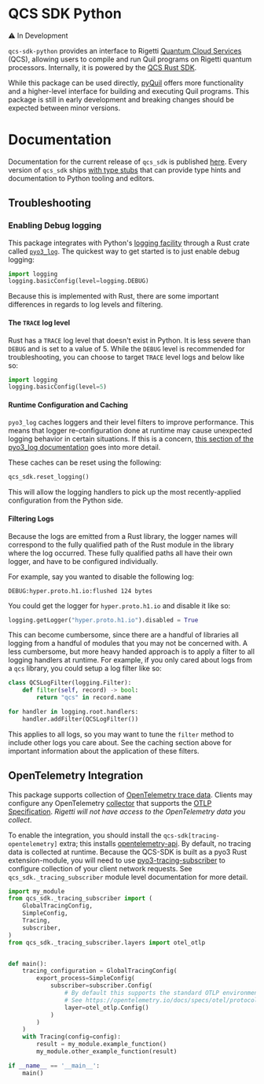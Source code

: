 # QCS SDK Python

⚠️ In Development

`qcs-sdk-python` provides an interface to Rigetti [Quantum Cloud Services](https://docs.rigetti.com/qcs/) (QCS), allowing users
to compile and run Quil programs on Rigetti quantum processors. Internally, it is powered by the [QCS Rust SDK](https://github.com/rigetti/qcs-sdk-rust).

While this package can be used directly, [pyQuil](https://pypi.org/project/pyquil/) offers more functionality and a 
higher-level interface for building and executing Quil programs. This package is still in early development and breaking changes should be expected between minor versions.

# Documentation

Documentation for the current release of `qcs_sdk` is published [here](https://rigetti.github.io/qcs-sdk-rust/qcs_sdk.html). Every version of `qcs_sdk` ships [with type stubs](https://github.com/rigetti/qcs-sdk-rust/tree/main/crates/python/qcs_sdk) that can provide type hints and documentation to Python tooling and editors.

## Troubleshooting

### Enabling Debug logging

This package integrates with Python's [logging facility](https://docs.python.org/3/library/logging.html) through a Rust crate called [`pyo3_log`](https://docs.rs/pyo3-log/latest/pyo3_log/). The quickest way to get started is to just enable debug logging:

```python
import logging
logging.basicConfig(level=logging.DEBUG)
```

Because this is implemented with Rust, there are some important differences in regards to log levels and filtering.

#### The `TRACE` log level

Rust has a `TRACE` log level that doesn't exist in Python. It is less severe than `DEBUG` and is set to a value of 5. While the `DEBUG` level is recommended for troubleshooting, you can choose to target `TRACE` level logs and below like so:

```python
import logging
logging.basicConfig(level=5)
```

#### Runtime Configuration and Caching
 
`pyo3_log` caches loggers and their level filters to improve performance. This means that logger re-configuration done at runtime may cause unexpected logging behavior in certain situations. If this is a concern, [this section of the pyo3_log documentation](https://docs.rs/pyo3-log/latest/pyo3_log/#performance-filtering-and-caching) goes into more detail.

These caches can be reset using the following:

```python
qcs_sdk.reset_logging()
```

This will allow the logging handlers to pick up the most recently-applied configuration from the Python side.

#### Filtering Logs

Because the logs are emitted from a Rust library, the logger names will correspond to the fully qualified path of the Rust module in the library where the log occurred. These fully qualified paths all have their own logger, and have to be configured individually.

For example, say you wanted to disable the following log:

```
DEBUG:hyper.proto.h1.io:flushed 124 bytes
```

You could get the logger for `hyper.proto.h1.io` and disable it like so:

```python
logging.getLogger("hyper.proto.h1.io").disabled = True
```

This can become cumbersome, since there are a handful of libraries all logging from a handful of modules that you may not be concerned with. A less cumbersome, but more heavy handed approach is to apply a filter to all logging handlers at runtime. For example, if you only cared about logs from a `qcs` library, you could setup a log filter like so:

```python
class QCSLogFilter(logging.Filter):
    def filter(self, record) -> bool:
        return "qcs" in record.name

for handler in logging.root.handlers:
    handler.addFilter(QCSLogFilter())
```

This applies to all logs, so you may want to tune the `filter` method to include other logs you care about. See the caching section above for important information about the application of these filters.

## OpenTelemetry Integration

This package supports collection of [OpenTelemetry trace data](https://opentelemetry.io/docs/concepts/signals/traces/). Clients may configure any OpenTelemetry [collector](https://opentelemetry.io/docs/collector/) that supports the [OTLP Specification](https://opentelemetry.io/docs/specs/otlp/). _Rigetti will not have access to the OpenTelemetry data you collect_.

To enable the integration, you should install the `qcs-sdk[tracing-opentelemetry]` extra; this installs [opentelemetry-api](https://pypi.org/project/opentelemetry-api/). By default, no tracing data is collected at runtime. Because the QCS-SDK is built as a pyo3 Rust extension-module, you will need to use [pyo3-tracing-subscriber](https://crates.io/crates/pyo3-tracing-subscriber) to configure collection of your client network requests. See `qcs_sdk._tracing_subscriber` module level documentation for more detail.

```python
import my_module
from qcs_sdk._tracing_subscriber import (
    GlobalTracingConfig,
    SimpleConfig,
    Tracing,
    subscriber,
)
from qcs_sdk._tracing_subscriber.layers import otel_otlp


def main():
    tracing_configuration = GlobalTracingConfig(
        export_process=SimpleConfig(
            subscriber=subscriber.Config(
                # By default this supports the standard OTLP environment variables.
                # See https://opentelemetry.io/docs/specs/otel/protocol/exporter/
                layer=otel_otlp.Config()
            )
        )
    )
    with Tracing(config=config):
        result = my_module.example_function()
        my_module.other_example_function(result)

if __name__ == '__main__':
    main()
```
